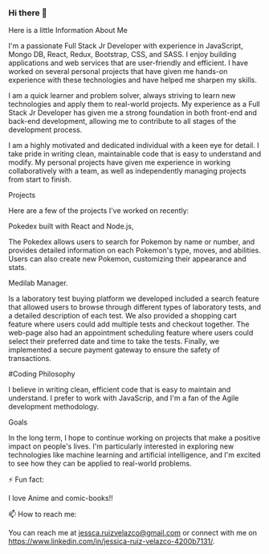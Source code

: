 ### Hi there 👋

Here is a little Information About Me

I'm a passionate Full Stack Jr Developer with experience in JavaScript, Mongo DB, React, Redux, Bootstrap, CSS, and SASS. I enjoy building applications and web services that are user-friendly and efficient. I have worked on several personal projects that have given me hands-on experience with these technologies and have helped me sharpen my skills.

I am a quick learner and problem solver, always striving to learn new technologies and apply them to real-world projects. My experience as a Full Stack Jr Developer has given me a strong foundation in both front-end and back-end development, allowing me to contribute to all stages of the development process.

I am a highly motivated and dedicated individual with a keen eye for detail. I take pride in writing clean, maintainable code that is easy to understand and modify. My personal projects have given me experience in working collaboratively with a team, as well as independently managing projects from start to finish.

Projects

Here are a few of the projects I've worked on recently:

Pokedex built with React and Node.js,

The Pokedex allows users to search for Pokemon by name or number, and provides detailed information on each Pokemon's type, moves, and abilities. Users can also create new Pokemon, customizing their appearance and stats.

Medilab Manager.

Is a laboratory test buying platform we developed included a search feature that allowed users to browse through different types of laboratory tests, and a detailed description of each test. We also provided a shopping cart feature where users could add multiple tests and checkout together. The web-page also had an appointment scheduling feature where users could select their preferred date and time to take the tests. Finally, we implemented a secure payment gateway to ensure the safety of transactions.

#Coding Philosophy

I believe in writing clean, efficient code that is easy to maintain and understand. I prefer to work with JavaScrip, and I'm a fan of the Agile development methodology.

Goals

In the long term, I hope to continue working on projects that make a positive impact on people's lives. I'm particularly interested in exploring new technologies like machine learning and artificial intelligence, and I'm excited to see how they can be applied to real-world problems.

 ⚡ Fun fact:
 
 I love Anime and comic-books!! 
 
 📫 How to reach me:

You can reach me at jessca.ruizvelazco@gmail.com or connect with me on https://www.linkedin.com/in/jessica-ruiz-velazco-4200b7131/.


